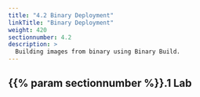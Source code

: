 ```yaml
---
title: "4.2 Binary Deployment"
linkTitle: "Binary Deployment"
weight: 420
sectionnumber: 4.2
description: >
  Building images from binary using Binary Build.
---
```



## {{% param sectionnumber %}}.1 Lab
